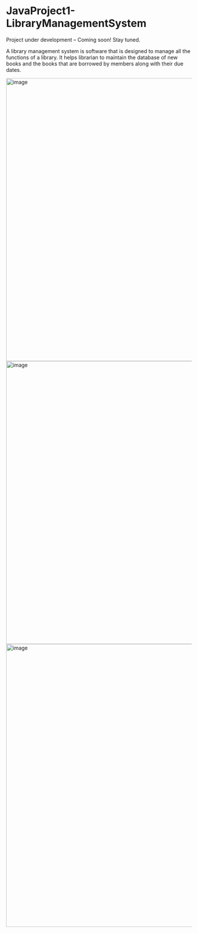 # JavaProject1-LibraryManagementSystem
Project under development – Coming soon! Stay tuned.

A library management system is software that is designed to manage all the functions of a library. It helps librarian to maintain the database of new books and the books that are borrowed by members along with their due dates.

<img width="1366" height="768" alt="image" src="https://github.com/user-attachments/assets/266e00ce-39d5-4aac-af21-0f2a57f54a43" />

<img width="1366" height="768" alt="image" src="https://github.com/user-attachments/assets/462e44b3-0e98-4066-ab9a-4342aa3d402a" />

<img width="1366" height="768" alt="image" src="https://github.com/user-attachments/assets/3e5ef0b4-a34d-4691-bc4f-325b196c4983" />
